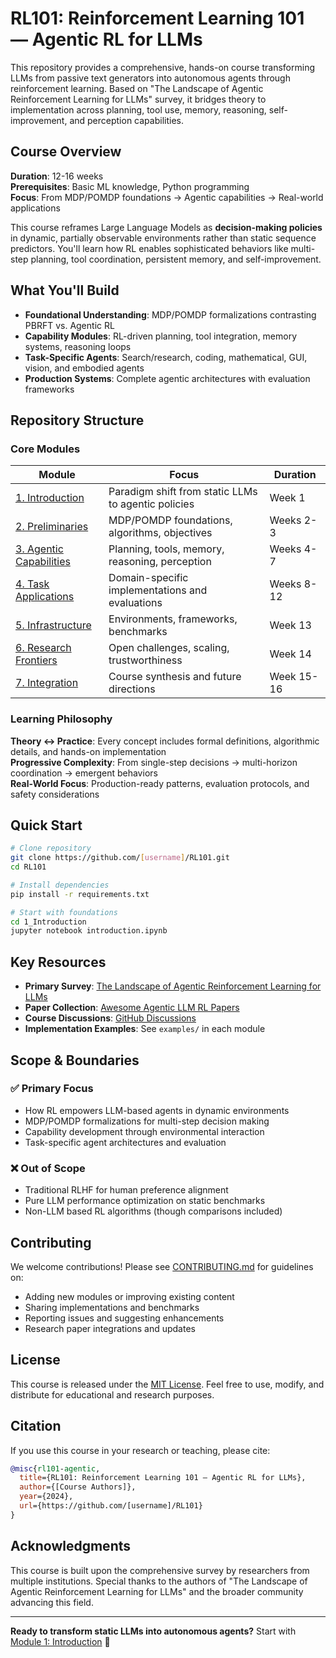 # RL101: Reinforcement Learning 101 — Agentic RL for LLMs

This repository provides a comprehensive, hands-on course transforming LLMs from passive text generators into autonomous agents through reinforcement learning. Based on "The Landscape of Agentic Reinforcement Learning for LLMs" survey, it bridges theory to implementation across planning, tool use, memory, reasoning, self-improvement, and perception capabilities.

## Course Overview

**Duration**: 12-16 weeks  
**Prerequisites**: Basic ML knowledge, Python programming  
**Focus**: From MDP/POMDP foundations → Agentic capabilities → Real-world applications

This course reframes Large Language Models as **decision-making policies** in dynamic, partially observable environments rather than static sequence predictors. You'll learn how RL enables sophisticated behaviors like multi-step planning, tool coordination, persistent memory, and self-improvement.

## What You'll Build

- **Foundational Understanding**: MDP/POMDP formalizations contrasting PBRFT vs. Agentic RL
- **Capability Modules**: RL-driven planning, tool integration, memory systems, reasoning loops  
- **Task-Specific Agents**: Search/research, coding, mathematical, GUI, vision, and embodied agents
- **Production Systems**: Complete agentic architectures with evaluation frameworks

## Repository Structure

### Core Modules

| Module | Focus | Duration |
|--------|-------|----------|
| [1. Introduction](1_Introduction/) | Paradigm shift from static LLMs to agentic policies | Week 1 |
| [2. Preliminaries](2_Preliminaries_From_LLM_RL_to_Agentic_RL/) | MDP/POMDP foundations, algorithms, objectives | Weeks 2-3 |
| [3. Agentic Capabilities](3_Agentic_RL_Capability_Perspective/) | Planning, tools, memory, reasoning, perception | Weeks 4-7 |
| [4. Task Applications](4_Agentic_RL_Task_Perspective/) | Domain-specific implementations and evaluations | Weeks 8-12 |
| [5. Infrastructure](5_Environment_and_Frameworks/) | Environments, frameworks, benchmarks | Week 13 |
| [6. Research Frontiers](6_Open_Challenges_and_Future_Directions/) | Open challenges, scaling, trustworthiness | Week 14 |
| [7. Integration](7_Conclusion/) | Course synthesis and future directions | Week 15-16 |

### Learning Philosophy

**Theory ↔ Practice**: Every concept includes formal definitions, algorithmic details, and hands-on implementation  
**Progressive Complexity**: From single-step decisions → multi-horizon coordination → emergent behaviors  
**Real-World Focus**: Production-ready patterns, evaluation protocols, and safety considerations

## Quick Start

```bash
# Clone repository
git clone https://github.com/[username]/RL101.git
cd RL101

# Install dependencies
pip install -r requirements.txt

# Start with foundations
cd 1_Introduction
jupyter notebook introduction.ipynb
```

## Key Resources

- **Primary Survey**: [The Landscape of Agentic Reinforcement Learning for LLMs](https://arxiv.org/abs/2509.02547)
- **Paper Collection**: [Awesome Agentic LLM RL Papers](https://github.com/xhyumiracle/Awesome-AgenticLLM-RL-Papers)  
- **Course Discussions**: [GitHub Discussions](../../discussions)
- **Implementation Examples**: See `examples/` in each module

## Scope & Boundaries  

### ✅ Primary Focus
- How RL empowers LLM-based agents in dynamic environments
- MDP/POMDP formalizations for multi-step decision making  
- Capability development through environmental interaction
- Task-specific agent architectures and evaluation

### ❌ Out of Scope  
- Traditional RLHF for human preference alignment
- Pure LLM performance optimization on static benchmarks
- Non-LLM based RL algorithms (though comparisons included)

## Contributing

We welcome contributions! Please see [CONTRIBUTING.md](CONTRIBUTING.md) for guidelines on:
- Adding new modules or improving existing content
- Sharing implementations and benchmarks  
- Reporting issues and suggesting enhancements
- Research paper integrations and updates

## License

This course is released under the [MIT License](LICENSE). Feel free to use, modify, and distribute for educational and research purposes.

## Citation

If you use this course in your research or teaching, please cite:

```bibtex
@misc{rl101-agentic,
  title={RL101: Reinforcement Learning 101 — Agentic RL for LLMs},
  author={[Course Authors]},
  year={2024},
  url={https://github.com/[username]/RL101}
}
```

## Acknowledgments

This course is built upon the comprehensive survey by researchers from multiple institutions. Special thanks to the authors of "The Landscape of Agentic Reinforcement Learning for LLMs" and the broader community advancing this field.

---

**Ready to transform static LLMs into autonomous agents?** Start with [Module 1: Introduction](1_Introduction/) 🚀

